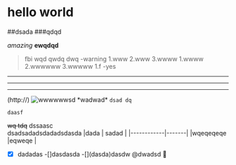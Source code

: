 
# hello world
##dsada
###qdqd  

*amazing*
**ewqdqd**

>fbi
>wqd
>qwdq
>dwq
-warning
1.www
2.www
3.wwww
 1.wwww
 2.wwwwww
 3.wwwww
1.f
-yes
---
***
---
(http://)
![wwwwwwsd](qqqqqq)
\*wadwad\*
`dsad dq`
```
daasf
```
~~wq tdq~~
dssaasc\
dsadsadadsdadadsdasda
|dada        | sadad |
|------------|-------|
|wqeqeqeqe   |eqweqe |  
-[x] dadadas
-[]dasdasda
-[]\(dasda)dasdw
@dwadsd
:dash:
